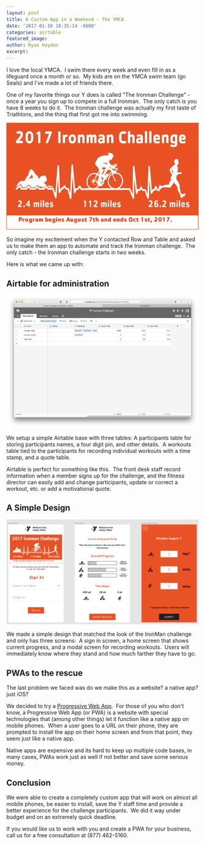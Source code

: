 ```yaml
---
layout: post
title: A Custom App in a Weekend - The YMCA
date: '2017-01-10 18:35:14 -0600'
categories: airtable
featured_image:
author: Ryan Hayden
excerpt:
---
```



I love the local YMCA. &nbsp;I swim there every week and even fill in as a lifeguard once a month or so. &nbsp;My kids are on the YMCA swim team (go Seals) and I've made a lot of friends there.

One of my favorite things our Y does is called "The Ironman Challenge" - once a year you sign up to compete in a full Ironman. &nbsp;The only catch is you have 8 weeks to do it. &nbsp;The Ironman challenge was actually my first taste of Triathlons, and the thing that first got me into swimming.

![](/uploads/versions/ironman-banner-980x543---x----980-543x---.png)

So imagine my excitement when the Y contacted Row and Table and asked us to make them an app to automate and track the Ironman challenge. &nbsp;The only catch - the Ironman challenge starts in two weeks.

Here is what we came up with:

## Airtable for administration

![](/uploads/versions/screen-shot-2017-07-21-at-10-40-16-pm---x----2856-1972x---.png)

We setup a simple Airtable base with three tables: A participants table for storing participants names, a four digit pin, and other details. &nbsp;A workouts table tied to the participants for recording individual workouts with a time stamp, and a quote table.

Airtable is perfect for something like this. &nbsp;The front desk staff record information when a member signs up for the challenge, and the fitness director can easily add and change participants, update or correct a workout, etc. or add a motivational quote.

## A Simple Design

![](/uploads/versions/screen-shot-2017-07-21-at-10-47-12-pm---x----2790-1522x---.png)

We made a simple design that matched the look of the IronMan challenge and only has three screens: &nbsp;A sign in screen, a home screen that shows current progress, and a modal screen for recording workouts. &nbsp;Users will immediately know where they stand and how much farther they have to go.

## PWAs to the rescue

The last problem we faced was do we make this as a website? a native app? just iOS? &nbsp;

We decided to try a [Progressive Web App](https://developers.google.com/web/progressive-web-apps/). &nbsp;For those of you who don't know, a Progressive Web App (or PWA) is a website with special technologies that (among other things) let it function like a native app on mobile phones. &nbsp;When a user goes to a URL on their phone, they are prompted to install the app on their home screen and from that point, they seem just like a native app.

Native apps are expensive and its hard to keep up multiple code bases, in many cases, PWAs work just as well if not better and save some serious money. &nbsp;

## Conclusion

We were able to create a completely custom app that will work on almost all mobile phones, be easier to install, save the Y staff time and provide a better experience for the challenge participants. &nbsp;We did it way under budget and on an extremely quick deadline.

If you would like us to work with you and create a PWA for your business, call us for a free consultation at (877) 462-5160.

&nbsp;

&nbsp;

&nbsp;

&nbsp;

&nbsp;

&nbsp;